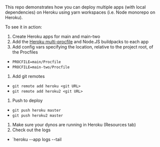 This repo demonstrates how you can deploy multiple apps (with local dependencies) on Heroku using yarn workspaces (i.e. Node monorepo on Heroku).

To see it in action:
1. Create Heroku apps for main and main-two
1. Add the [Heroku multi-procfile](https://elements.heroku.com/buildpacks/heroku/heroku-buildpack-multi-procfile) and Node.JS buildpacks to each app
1. Add config vars specifying the location, relative to the project root, of the Procfiles
  - `PROCFILE=main/Procfile`
  - `PROCFILE=main-two/Procfile`
1. Add git remotes
  - `git remote add heroku <git URL>`
  - `git remote add heroku2 <git URL>`
1. Push to deploy
  - `git push heroku master`
  - `git push heroku2 master`
1. Make sure your dynos are running in Heroku (Resources tab)
1. Check out the logs
  - `heroku --app <Heroku app name> logs --tail
